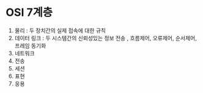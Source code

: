 # OSI 7계층

1. 물리 : 두 장치간의 실제 접속에 대한 규칙
2. 데이터 링크 : 두 시스템간의 신뢰성있는 정보 전송 , 흐름제어, 오류제어, 순서제어, 프레임 동기화
3. 네트워크
4. 전송
5. 세션
6. 표현
7. 응용
